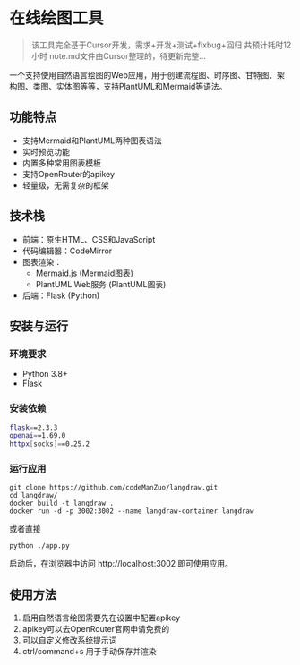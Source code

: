 # 在线绘图工具
> 该工具完全基于Cursor开发，需求+开发+测试+fixbug+回归 共预计耗时12小时
> note.md文件由Cursor整理的，待更新完整...

一个支持使用自然语言绘图的Web应用，用于创建流程图、时序图、甘特图、架构图、类图、实体图等等，支持PlantUML和Mermaid等语法。

## 功能特点

- 支持Mermaid和PlantUML两种图表语法
- 实时预览功能
- 内置多种常用图表模板
- 支持OpenRouter的apikey
- 轻量级，无需复杂的框架

## 技术栈

- 前端：原生HTML、CSS和JavaScript
- 代码编辑器：CodeMirror
- 图表渲染：
  - Mermaid.js (Mermaid图表)
  - PlantUML Web服务 (PlantUML图表)
- 后端：Flask (Python)

## 安装与运行

### 环境要求

- Python 3.8+
- Flask

### 安装依赖

```bash
flask==2.3.3 
openai==1.69.0
httpx[socks]==0.25.2
```


### 运行应用

```
git clone https://github.com/codeManZuo/langdraw.git
cd langdraw/
docker build -t langdraw .
docker run -d -p 3002:3002 --name langdraw-container langdraw
```

或者直接

```
python ./app.py
```


启动后，在浏览器中访问 http://localhost:3002 即可使用应用。

## 使用方法

1. 启用自然语言绘图需要先在设置中配置apikey
2. apikey可以去OpenRouter官网申请免费的
3. 可以自定义修改系统提示词
4. ctrl/command+s 用于手动保存并渲染
